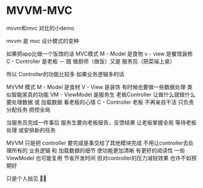 # MVVM-MVC
mvvm和mvc 对比的小demo

mvvm 是 mvc 设计模式的变种

如果把app比做一个饭馆的话
MVC模式
M - Model  是食物
v - view   是餐馆装修
C - Controller 是老板 － 既 做厨师（做饭）又是 服务员（把菜端上桌）
 
所以 Controller的功能比较多 如果业务逻辑多的话 

MVVM 模式
M - Model         是食材
V - View          是装饰    有时候也要做一些数据处理 类似智能家具的功能
VM - ViewModel    是服务生  老板Controller 让做什么就做什么 要处理数据 或 加载数据 看老板的心情
C  - Controller   老板      不再亲自干活 只负责分配任务 把控全局

当服务员完成一件事后 服务生要向老板报告，反馈结果 让老板掌握全局 等待老板处理 或安排新的任务

MVVM 只是把 controller 要完成是事交给了其他模块完成 不用让controller去处理所有的 业务逻辑 和 加载数据的细节 使功能更加清晰 有更好的阅读性
一些ViewModel 也可能复用 节省开发时间 但对controller的压力减轻效果 也许不如预期好

只是个人拙见 🌴😁
